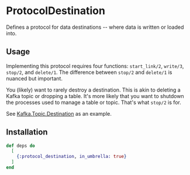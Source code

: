 # ProtocolDestination

Defines a protocol for data destinations -- where data is written or loaded into.

## Usage

Implementing this protocol requires four functions: `start_link/2`, `write/3`, 
`stop/2`, and `delete/1`. The difference between `stop/2` and `delete/1` is
nuanced but important. 

You (likely) want to rarely destroy a destination. This is akin to deleting a 
Kafka topic or dropping a table. It's more likely that you want to shutdown the
processes used to manage a table or topic. That's what `stop/2` is for.

See [Kafka.Topic.Destination](../definition_kafka/lib/kafka/topic/destination.ex)
as an example.

## Installation

```elixir
def deps do
  [
    {:protocol_destination, in_umbrella: true}
  ]
end
```
